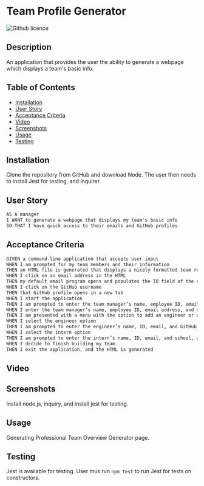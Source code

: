 # Team Profile Generator 
![Github licence](http://img.shields.io/badge/license-MIT-blue.svg)

## Description 
An application that provides the user the ability to generate a webpage which displays a team's basic info. 

## Table of Contents
* [Installation](#installation)
* [User Story](#user-story)
* [Acceptance Criteria](#acceptance-criteria)
* [Video](#video)
* [Screenshots](#screenshots)
* [Usage](#usage)
* [Testing](#testing)

## Installation 
Clone the repository from GitHub and download Node. The user then needs to install Jest for testing, and Inquirer. 

 
## User Story

```md
AS A manager
I WANT to generate a webpage that displays my team's basic info
SO THAT I have quick access to their emails and GitHub profiles
```

## Acceptance Criteria

```md
GIVEN a command-line application that accepts user input
WHEN I am prompted for my team members and their information
THEN an HTML file is generated that displays a nicely formatted team roster based on user input
WHEN I click on an email address in the HTML
THEN my default email program opens and populates the TO field of the email with the address
WHEN I click on the GitHub username
THEN that GitHub profile opens in a new tab
WHEN I start the application
THEN I am prompted to enter the team manager’s name, employee ID, email address, and office number
WHEN I enter the team manager’s name, employee ID, email address, and office number
THEN I am presented with a menu with the option to add an engineer or an intern or to finish building my team
WHEN I select the engineer option
THEN I am prompted to enter the engineer’s name, ID, email, and GitHub username, and I am taken back to the menu
WHEN I select the intern option
THEN I am prompted to enter the intern’s name, ID, email, and school, and I am taken back to the menu
WHEN I decide to finish building my team
THEN I exit the application, and the HTML is generated
```


## Video


## Screenshots
Install node.js, inquiry, and install jest for testing.

## Usage
Generating Professional Team Overview Generator page.

## Testing
Jest is available for testing. 
User mus run `npm test` to run Jest for tests on constructors. 
